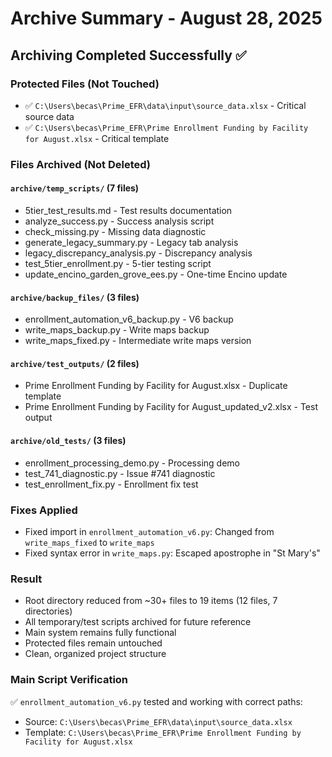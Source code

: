 # Archive Summary - August 28, 2025

## Archiving Completed Successfully ✅

### Protected Files (Not Touched)
- ✅ `C:\Users\becas\Prime_EFR\data\input\source_data.xlsx` - Critical source data
- ✅ `C:\Users\becas\Prime_EFR\Prime Enrollment Funding by Facility for August.xlsx` - Critical template

### Files Archived (Not Deleted)

#### `archive/temp_scripts/` (7 files)
- 5tier_test_results.md - Test results documentation
- analyze_success.py - Success analysis script
- check_missing.py - Missing data diagnostic
- generate_legacy_summary.py - Legacy tab analysis
- legacy_discrepancy_analysis.py - Discrepancy analysis
- test_5tier_enrollment.py - 5-tier testing script
- update_encino_garden_grove_ees.py - One-time Encino update

#### `archive/backup_files/` (3 files)
- enrollment_automation_v6_backup.py - V6 backup
- write_maps_backup.py - Write maps backup
- write_maps_fixed.py - Intermediate write maps version

#### `archive/test_outputs/` (2 files)
- Prime Enrollment Funding by Facility for August.xlsx - Duplicate template
- Prime Enrollment Funding by Facility for August_updated_v2.xlsx - Test output

#### `archive/old_tests/` (3 files)
- enrollment_processing_demo.py - Processing demo
- test_741_diagnostic.py - Issue #741 diagnostic
- test_enrollment_fix.py - Enrollment fix test

### Fixes Applied
- Fixed import in `enrollment_automation_v6.py`: Changed from `write_maps_fixed` to `write_maps`
- Fixed syntax error in `write_maps.py`: Escaped apostrophe in "St Mary's"

### Result
- Root directory reduced from ~30+ files to 19 items (12 files, 7 directories)
- All temporary/test scripts archived for future reference
- Main system remains fully functional
- Protected files remain untouched
- Clean, organized project structure

### Main Script Verification
✅ `enrollment_automation_v6.py` tested and working with correct paths:
- Source: `C:\Users\becas\Prime_EFR\data\input\source_data.xlsx`
- Template: `C:\Users\becas\Prime_EFR\Prime Enrollment Funding by Facility for August.xlsx`